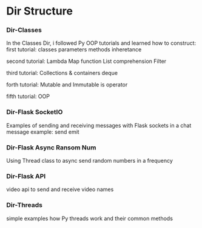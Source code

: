 # Dir Structure

### Dir-Classes
In the Classes Dir, i followed Py OOP tutorials and learned how to construct:
first tutorial:
classes
parameters
methods
inheretance

second tutorial:
Lambda
Map function
List comprehension
Filter

third tutorial:
Collections & containers
deque

forth tutorial:
Mutable and Immutable
is operator

fifth tutorial:
OOP

### Dir-Flask SocketIO
Examples of sending and receiving messages with Flask sockets in a chat message example:
send
emit

### Dir-Flask Async Ransom Num
Using Thread class to async send random numbers in a frequency

### Dir-Flask API
video api to send and receive video names

### Dir-Threads
simple examples how Py threads work and their common methods